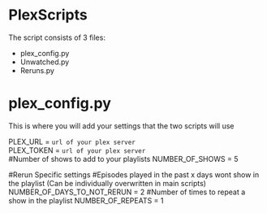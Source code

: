 # PlexScripts

The script consists of 3 files:

* plex_config.py
* Unwatched.py
* Reruns.py

# plex_config.py
This is where you will add your settings that the two scripts will use

PLEX_URL = ```url of your plex server``` <br />
PLEX_TOKEN = ```url of your plex server```<br />
#Number of shows to add to your playlists
NUMBER_OF_SHOWS = 5

#Rerun Specific settings
#Episodes played in the past x days wont show in the playlist (Can be individually overwritten in main scripts)
NUMBER_OF_DAYS_TO_NOT_RERUN = 2
#Number of times to repeat a show in the playlist
NUMBER_OF_REPEATS = 1

# 
